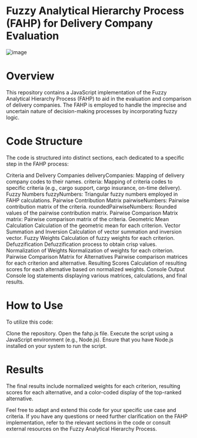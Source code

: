 # Fuzzy Analytical Hierarchy Process (FAHP) for Delivery Company Evaluation
![image](https://github.com/VladyslavMilievNotAbot/fuzzy-analytical-hierarchy-process/assets/84059723/46c0b8a9-55bc-41a1-879c-bddc8dd5651c)

# Overview
This repository contains a JavaScript implementation of the Fuzzy Analytical Hierarchy Process (FAHP) to aid in the evaluation and comparison of delivery companies. The FAHP is employed to handle the imprecise and uncertain nature of decision-making processes by incorporating fuzzy logic.

# Code Structure
The code is structured into distinct sections, each dedicated to a specific step in the FAHP process:

Criteria and Delivery Companies
deliveryCompanies: Mapping of delivery company codes to their names.
criteria: Mapping of criteria codes to specific criteria (e.g., cargo support, cargo insurance, on-time delivery).
Fuzzy Numbers
fuzzyNumbers: Triangular fuzzy numbers employed in FAHP calculations.
Pairwise Contribution Matrix
pairwiseNumbers: Pairwise contribution matrix of the criteria.
roundedPairwiseNumbers: Rounded values of the pairwise contribution matrix.
Pairwise Comparison Matrix
matrix: Pairwise comparison matrix of the criteria.
Geometric Mean Calculation
Calculation of the geometric mean for each criterion.
Vector Summation and Inversion
Calculation of vector summation and inversion vector.
Fuzzy Weights
Calculation of fuzzy weights for each criterion.
Defuzzification
Defuzzification process to obtain crisp values.
Normalization of Weights
Normalization of weights for each criterion.
Pairwise Comparison Matrix for Alternatives
Pairwise comparison matrices for each criterion and alternative.
Resulting Scores
Calculation of resulting scores for each alternative based on normalized weights.
Console Output
Console log statements displaying various matrices, calculations, and final results.
# How to Use
To utilize this code:

Clone the repository.
Open the fahp.js file.
Execute the script using a JavaScript environment (e.g., Node.js).
Ensure that you have Node.js installed on your system to run the script.

# Results
The final results include normalized weights for each criterion, resulting scores for each alternative, and a color-coded display of the top-ranked alternative.

Feel free to adapt and extend this code for your specific use case and criteria. If you have any questions or need further clarification on the FAHP implementation, refer to the relevant sections in the code or consult external resources on the Fuzzy Analytical Hierarchy Process.
